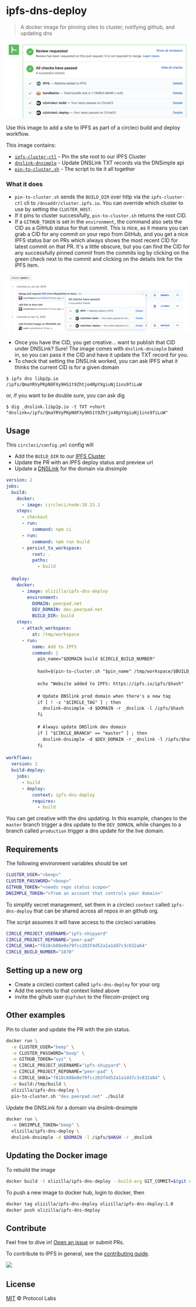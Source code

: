 # ipfs-dns-deploy

> A docker image for pinning sites to cluster, notifying github, and updating dns

![screenshot](screenshot.png)

Use this image to add a site to IPFS as part of a circleci build and deploy workflow.

This image contains:

- [`ipfs-cluster-ctl`] - Pin the site root to our IPFS Cluster
- [`dnslink-dnsimple`] - Update DNSLink TXT records via the DNSimple api
- [`pin-to-cluster.sh`] - The script to tie it all together

### What it does

- `pin-to-cluster.sh` sends the `BUILD_DIR` over http via the `ipfs-cluster-ctl` cli to `/dnsaddr/cluster.ipfs.io`. You can override which cluster to use by setting the `CLUSTER_HOST`.
- If it pins to cluster successfully, `pin-to-cluster.sh` returns the root CID.
- If a `GITHUB_TOKEN` is set in the `environment`, the command also sets the CID as a GitHub status for that commit. This is nice, as it means you can grab a CID for any commit on your repo from GitHub, and you get a nice IPFS status bar on PRs which always shows the most recent CID for latest commit on that PR. It's a little obscure, but you can find the CID for any successfully pinned commit from the commits log by clicking on the green check next to the commit and clicking on the details link for the IPFS item.

![screenshot of an IPFS CID status attached to a commit on github](github-commit-ipfs-cid-check.png)


- Once you have the CID, you get creative... want to publish that CID under DNSLink? Sure! The image comes with `dnslink-dnsimple` baked in, so you can pass it the CID and have it update the TXT record for you.
- To check that setting the DNSLink worked, you can ask IPFS what it thinks the current CID is for a given domain

```console
$ ipfs dns libp2p.io
/ipfs/QmaYRVyPKpN8FXy9HS1t9Zhtjo4RpYXgiuNj1ins9fiLuW
```

or, if you want to be double sure, you can ask dig

```console
$ dig _dnslink.libp2p.io -t TXT +short
"dnslink=/ipfs/QmaYRVyPKpN8FXy9HS1t9Zhtjo4RpYXgiuNj1ins9fiLuW"
```

## Usage

This `circleci/config.yml` config will

- Add the `BUILD_DIR` to our [IPFS Cluster](https://cluster.ipfs.io)
- Update the PR with an IPFS deploy status and preview url
- Update a [DNSLink](https://docs.ipfs.io/guides/concepts/dnslink/) for the domain via dnsimple

```yaml
version: 2
jobs:
  build:
    docker:
      - image: circleci/node:10.15.1
    steps:
      - checkout
      - run:
          command: npm ci
      - run:
          command: npm run build
      - persist_to_workspace:
          root: .
          paths:
            - build

  deploy:
    docker:
      - image: olizilla/ipfs-dns-deploy
        environment:
          DOMAIN: peerpad.net
          DEV_DOMAIN: dev.peerpad.net
          BUILD_DIR: build
    steps:
      - attach_workspace:
          at: /tmp/workspace
      - run:
          name: Add to IPFS
          command: |
            pin_name="$DOMAIN build $CIRCLE_BUILD_NUMBER"

            hash=$(pin-to-cluster.sh "$pin_name" /tmp/workspace/$BUILD_DIR)

            echo "Website added to IPFS: https://ipfs.io/ipfs/$hash"

            # Update DNSlink prod domain when there's a new tag
            if [ ! -z "$CIRCLE_TAG" ] ; then
              dnslink-dnsimple -d $DOMAIN -r _dnslink -l /ipfs/$hash
            fi
            
            # Always update DNSlink dev domain
            if [ "$CIRCLE_BRANCH" == "master" ] ; then
              dnslink-dnsimple -d $DEV_DOMAIN -r _dnslink -l /ipfs/$hash
            fi

workflows:
  version: 2
  build-deploy:
    jobs:
      - build
      - deploy:
          context: ipfs-dns-deploy
          requires:
            - build

```

You can get creative with the dns updating. In this example, changes to the `master` branch trigger a dns update to the `DEV_DOMAIN`, while changes to a branch called `production` trigger a dns update for the live domain.

## Requirements

The following environment variables should be set

```sh
CLUSTER_USER="<beep>"
CLUSTER_PASSWORD="<boop>"
GITHUB_TOKEN="<needs repo status scope>"
DNSIMPLE_TOKEN="<from an account that controls your domain>"
```

To simplify secret management, set them in a circleci `context` called `ipfs-dns-deploy`
that can be shared across all repos in an github org.

The script assumes it will have access to the circleci variables

```sh
CIRCLE_PROJECT_USERNAME="ipfs-shipyard"
CIRCLE_PROJECT_REPONAME="peer-pad"
CIRCLE_SHA1="f818cb08e0e79fcc203f4d52a1a1dd7c3c832a64"
CIRCLE_BUILD_NUMBER="1870"
```

## Setting up a new org

- Create a circleci context called `ipfs-dns-deploy` for your org
- Add the secrets to that context listed above
- invite the gihub user `@ipfsbot` to the filecoin-project org

## Other examples

Pin to cluster and update the PR with the pin status.

```bash
docker run \
  -e CLUSTER_USER="beep" \
  -e CLUSTER_PASSWORD="boop" \
  -e GITHUB_TOKEN="xyz" \
  -e CIRCLE_PROJECT_USERNAME="ipfs-shipyard" \
  -e CIRCLE_PROJECT_REPONAME="peer-pad" \
  -e CIRCLE_SHA1="f818cb08e0e79fcc203f4d52a1a1dd7c3c832a64" \
  -v build:/tmp/build \
  olizilla/ipfs-dns-deploy \
  pin-to-cluster.sh "dev.peerpad.net" ./build
```

Update the DNSLink for a domain via dnslink-dnsimple

```bash
docker run \
  -e DNSIMPLE_TOKEN="beep" \
  olizilla/ipfs-dns-deploy \
  dnslink-dnsimple -d $DOMAIN -l /ipfs/$HASH -r _dnslink
```

## Updating the Docker image

To rebuild the image

```bash
docker build -t olizilla/ipfs-dns-deploy --build-arg GIT_COMMIT=$(git rev-parse HEAD) .
```

To push a new image to docker hub, login to docker, then

```bash
docker tag olizilla/ipfs-dns-deploy olizilla/ipfs-dns-deploy:1.0
docker push olizilla/ipfs-dns-deploy
```


## Contribute

Feel free to dive in! [Open an issue](https://github.com/ipfs-shipyard/ipfs-dns-deploy/issues/new) or submit PRs.

To contribute to IPFS in general, see the [contributing guide](https://github.com/ipfs/community/blob/master/contributing.md).

[![](https://cdn.rawgit.com/jbenet/contribute-ipfs-gif/master/img/contribute.gif)](https://github.com/ipfs/community/blob/master/CONTRIBUTING.md)


## License

[MIT](LICENSE) © Protocol Labs


[`ipfs-cluster-ctl`]: https://cluster.ipfs.io/documentation/ipfs-cluster-ctl/
[`dnslink-dnsimple`]: https://github.com/ipfs/dnslink-dnsimple
[`pin-to-cluster.sh`]: scripts/pin-to-cluster.sh
